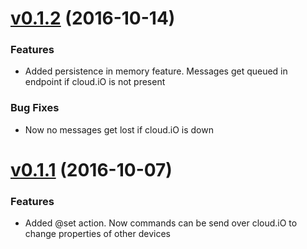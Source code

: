 

# [v0.1.2](https://github.com/cloudio-project/cloudio-endpoint-python/releases/tag/0.1.2) (2016-10-14)

### Features
* Added persistence in memory feature. Messages get queued in endpoint if cloud.iO is not present

### Bug Fixes
* Now no messages get lost if cloud.iO is down

# [v0.1.1](https://github.com/cloudio-project/cloudio-endpoint-python/releases/tag/0.1.1) (2016-10-07)

### Features
* Added @set action. Now commands can be send over cloud.iO to change properties of other devices